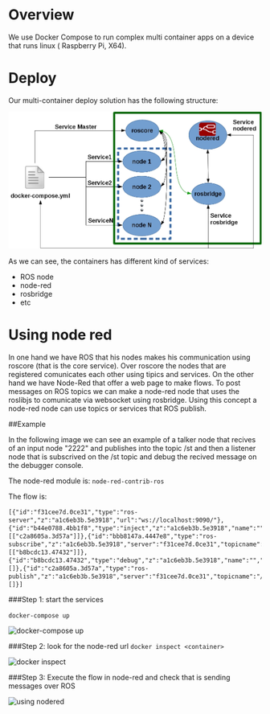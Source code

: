# Overview

We use Docker Compose to run complex multi container apps on a device that runs linux ( Raspberry Pi, X64).

# Deploy
Our multi-container deploy solution has the following structure:
 
 ![overview](images/development.jpg)



As we can see, the containers has different kind of services:

  * ROS node
  * node-red
  * rosbridge
  * etc  
 
# Using node red

In one hand we have ROS that his nodes makes his communication using roscore (that is the core service). Over roscore the nodes that are registered comunicates each other using tipics and services. 
On the other hand we have Node-Red that offer a web page to make flows. To post messages on ROS topics we can make a node-red node that uses the roslibjs to comunicate via websocket using rosbridge. Using this concept a node-red node can use topics or services that ROS publish. 


##Example

In the following image we can see an example of a talker node that recives of an input node "2222" and publishes into the topic /st and then a listener node that is subscrived on the /st topic and debug the recived message on the debugger console.

The node-red module is: 
```node-red-contrib-ros```

The flow is: 
```
[{"id":"f31cee7d.0ce31","type":"ros-server","z":"a1c6eb3b.5e3918","url":"ws://localhost:9090/"},{"id":"b44e0788.4bb1f8","type":"inject","z":"a1c6eb3b.5e3918","name":"","topic":"","payload":"2222","payloadType":"str","repeat":"","crontab":"","once":false,"x":111.5,"y":232,"wires":[["c2a8605a.3d57a"]]},{"id":"bbb8147a.4447e8","type":"ros-subscribe","z":"a1c6eb3b.5e3918","server":"f31cee7d.0ce31","topicname":"/st","x":112.5,"y":129,"wires":[["b8bcdc13.47432"]]},{"id":"b8bcdc13.47432","type":"debug","z":"a1c6eb3b.5e3918","name":"","active":true,"console":"false","complete":"true","x":333.5,"y":163,"wires":[]},{"id":"c2a8605a.3d57a","type":"ros-publish","z":"a1c6eb3b.5e3918","server":"f31cee7d.0ce31","topicname":"/st","msgtype":"std_msgs/String","x":288.5,"y":264,"wires":[]}]
```


###Step 1: start the services

```docker-compose up```

 ![docker-compose up](videos/docker-compose-up.gif)

###Step 2: look for the node-red url 
```docker inspect <container>```

 ![docker inspect](videos/inspect.gif)

###Step 3: Execute the flow in node-red and check that is sending messages over ROS

 ![using nodered](videos/ros-node-red.gif)
